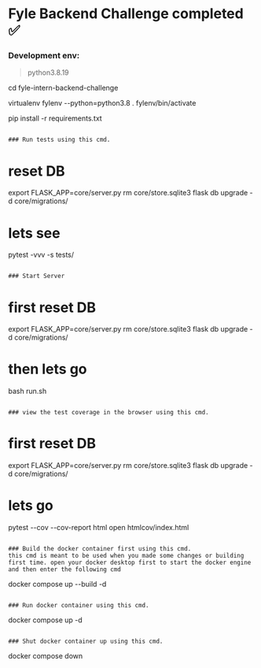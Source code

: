 # Fyle Backend Challenge completed ✅

### Development env: 
 
>  python3.8.19

cd fyle-intern-backend-challenge

virtualenv fylenv --python=python3.8
. fylenv/bin/activate

pip install -r requirements.txt
```

### Run tests using this cmd.
```
# reset DB
export FLASK_APP=core/server.py
rm core/store.sqlite3
flask db upgrade -d core/migrations/
# lets see
pytest -vvv -s tests/
```

### Start Server

```
# first reset DB
export FLASK_APP=core/server.py
rm core/store.sqlite3
flask db upgrade -d core/migrations/
# then lets go
bash run.sh
```

### view the test coverage in the browser using this cmd.
```
# first reset DB
export FLASK_APP=core/server.py
rm core/store.sqlite3
flask db upgrade -d core/migrations/
# lets go
pytest --cov --cov-report html
open htmlcov/index.html
```

### Build the docker container first using this cmd.
this cmd is meant to be used when you made some changes or building first time. open your docker desktop first to start the docker engine and then enter the following cmd
```
docker compose up --build -d
```

### Run docker container using this cmd.
```
docker compose up -d
```

### Shut docker container up using this cmd.
```
docker compose down
```
